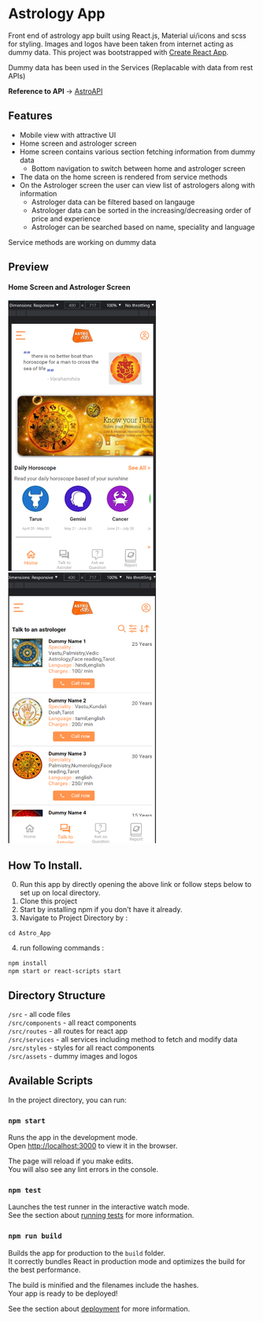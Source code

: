 # Astrology App

Front end of astrology app built using React.js, Material ui/icons and scss for styling.
Images and logos have been taken from internet acting as dummy data.
This project was bootstrapped with [Create React App](https://github.com/facebook/create-react-app).

Dummy data has been used in the Services (Replacable with data from rest APIs)

<b>Reference to API</b> -> [AstroAPI](https://github.com/Shivani-Jadon/AstroAPI)

## Features
- Mobile view with attractive UI
- Home screen and astrologer screen
- Home screen contains various section fetching information from dummy data
    - Bottom navigation to switch between home and astrologer screen
- The data on the home screen is rendered from service methods
- On the Astrologer screen the user can view list of astrologers along with information
    - Astrologer data can be filtered based on langauge
    - Astrologer data can be sorted in the increasing/decreasing order of price and experience
    - Astrologer can be searched based on name, speciality and language

Service methods are working on dummy data

## Preview
#### Home Screen and Astrologer Screen
<img src="src/assets/preview/HomeScreen.png" width="300px" height="550px"></img> &nbsp;&emsp; <img src="src/assets/preview/AstrologerScreen.png" width="300px" height="550px"></img>

## How To Install.

0. Run this app by directly opening the above link or follow steps below to set up on local directory.
1. Clone this project
2. Start by installing npm if you don't have it already.
3. Navigate to Project Directory by :
```
cd Astro_App
```
4. run following commands :
```
npm install 
npm start or react-scripts start
```
## Directory Structure

`/src` - all code files <br>
`/src/components` - all react components <br>
`/src/routes` - all routes for react app <br>
`/src/services` - all services including method to fetch and modify data <br>
`/src/styles` - styles for all react components <br>
`/src/assets` - dummy images and logos <br>

## Available Scripts

In the project directory, you can run:

### `npm start`

Runs the app in the development mode.\
Open [http://localhost:3000](http://localhost:3000) to view it in the browser.

The page will reload if you make edits.\
You will also see any lint errors in the console.

### `npm test`

Launches the test runner in the interactive watch mode.\
See the section about [running tests](https://facebook.github.io/create-react-app/docs/running-tests) for more information.

### `npm run build`

Builds the app for production to the `build` folder.\
It correctly bundles React in production mode and optimizes the build for the best performance.

The build is minified and the filenames include the hashes.\
Your app is ready to be deployed!

See the section about [deployment](https://facebook.github.io/create-react-app/docs/deployment) for more information.
